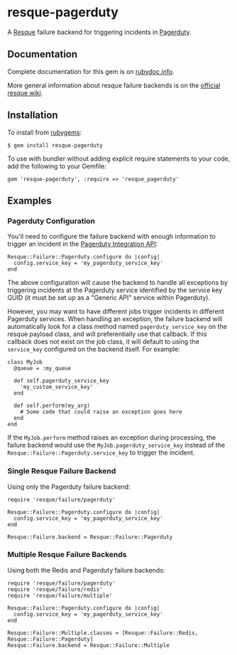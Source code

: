# resque-pagerduty #

A [Resque][resque] failure backend for triggering incidents in [Pagerduty][pagerduty].

## Documentation ##

Complete documentation for this gem is on [rubydoc.info][rubydoc].

More general information about resque failure backends is on the
[official resque wiki][resque-failure].

## Installation ##

To install from [rubygems][rubygems]:

    $ gem install resque-pagerduty

To use with bundler without adding explicit require statements to your code,
add the following to your Gemfile:

    gem 'resque-pagerduty', :require => 'resque_pagerduty'

## Examples ##

### Pagerduty Configuration ###

You'll need to configure the failure backend with enough information to
trigger an incident in the [Pagerduty Integration API][pd-integration-api]:

    Resque::Failure::Pagerduty.configure do |config|
      config.service_key = 'my_pagerduty_service_key'
    end

The above configuration will cause the backend to handle all exceptions by triggering
incidents at the Pagerduty service identified by the service key GUID (it must be set
up as a "Generic API" service within Pagerduty).

However, you may want to have different jobs trigger incidents in different Pagerduty
services. When handling an exception, the failure backend will automatically look for
a class method named `pagerduty_service_key` on the resque payload class, and will
preferentially use that callback. If this callback does not exist on the job class,
it will default to using the `service_key` configured on the backend itself. For example:

    class MyJob
      @queue = :my_queue

      def self.pagerduty_service_key
        'my_custom_service_key'
      end

      def self.perform(my_arg)
        # Some code that could raise an exception goes here
      end
    end

If the `MyJob.perform` method raises an exception during processing, the failure
backend would use the `MyJob.pagerduty_service_key` instead of the
`Resque::Failure::Pagerduty.service_key` to trigger the incident.

### Single Resque Failure Backend ###

Using only the Pagerduty failure backend:

    require 'resque/failure/pagerduty'

    Resque::Failure::Pagerduty.configure do |config|
      config.service_key = 'my_pagerduty_service_key'
    end

    Resque::Failure.backend = Resque::Failure::Pagerduty

### Multiple Resque Failure Backends ###

Using both the Redis and Pagerduty failure backends:

    require 'resque/failure/pagerduty'
    require 'resque/failure/redis'
    require 'resque/failure/multiple'

    Resque::Failure::Pagerduty.configure do |config|
      config.service_key = 'my_pagerduty_service_key'
    end

    Resque::Failure::Multiple.classes = [Resque::Failure::Redis, Resque::Failure::Pagerduty]
    Resque::Failure.backend = Resque::Failure::Multiple

 [resque-failure]: https://github.com/defunkt/resque/wiki/Failure-Backends
 [rubydoc]: http://rubydoc.info/gems/resque-pagerduty/frames
 [rubygems]: http://rubygems.org/gems/resque-pagerduty
 [resque]: https://github.com/defunkt/resque
 [pagerduty]: http://pagerduty.com
 [pd-integration-api]: http://developer.pagerduty.com/documentation/integration/events

